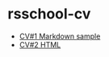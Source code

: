 # rsschool-cv
+ [CV#1 Markdown sample](https://nord852.github.io/rsschool-cv/cv)
+ [CV#2 HTML](https://nord852.github.io/rsschool-cv/)